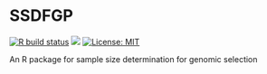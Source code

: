 # SSDFGP

[![R build status](https://github.com/rossellhayes/ipa/workflows/R-CMD-check/badge.svg)](https://github.com/oumarkme/SSDFGP/actions)
[![](https://img.shields.io/badge/release%20version-0.9-blue.svg)](https://github.com/oumarkme/SSDFGP)
[![License: MIT](https://img.shields.io/badge/license-MIT-blue.svg)](https://cran.r-project.org/web/licenses/MIT)

An R package for sample size determination for genomic selection
